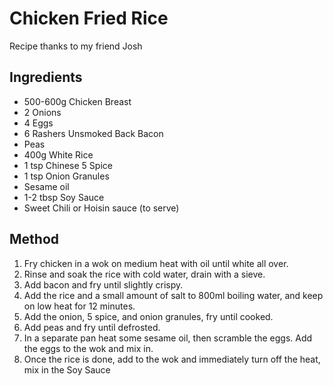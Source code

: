 # Chicken Fried Rice

Recipe thanks to my friend Josh

## Ingredients

- 500-600g Chicken Breast
- 2 Onions
- 4 Eggs
- 6 Rashers Unsmoked Back Bacon
- Peas
- 400g White Rice 
- 1 tsp Chinese 5 Spice
- 1 tsp Onion Granules
- Sesame oil
- 1-2 tbsp Soy Sauce
- Sweet Chili or Hoisin sauce (to serve)

## Method

1. Fry chicken in a wok on medium heat with oil until white all over.
2. Rinse and soak the rice with cold water, drain with a sieve.
3. Add bacon and fry until slightly crispy.
4. Add the rice and a small amount of salt to 800ml boiling water, and keep on low heat for 12 minutes.
5. Add the onion, 5 spice, and onion granules, fry until cooked. 
6. Add peas and fry until defrosted.
7. In a separate pan heat some sesame oil, then scramble the eggs. Add the eggs to the wok and mix in.
8. Once the rice is done, add to the wok and immediately turn off the heat, mix in the Soy Sauce
